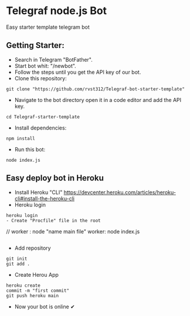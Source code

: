# Telegraf node.js Bot
Easy starter template telegram bot  
## Getting Starter:
- Search in Telegram "BotFather".
- Start bot whit: "/newbot".
- Follow the steps until you get the API key of our bot.
- Clone this repository:
```
git clone "https://github.com/rvst312/Telegraf-bot-starter-template"
```
- Navigate to the bot directory open it in a code editor and add the API key. 
```
cd Telegraf-starter-template
```
- Install dependencies:
```
npm install
``` 
- Run this bot:
```
node index.js
```
## Easy deploy bot in Heroku
- Install Heroku "CLI" https://devcenter.heroku.com/articles/heroku-cli#install-the-heroku-cli
- Heroku login
```
heroku login
- Create "Procfile" file in the root
```
// worker : node "name main file"
worker: node index.js
```
```
- Add repository
```
git init
git add .
```
- Create Herou App
```
heroku create
commit -m "first commit"
git push heroku main 
```
- Now your bot is online ✔
